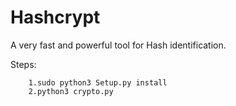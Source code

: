# Hashcrypt
A very fast and powerful tool for Hash identification.


Steps:
        
        1.sudo python3 Setup.py install
        2.python3 crypto.py 
